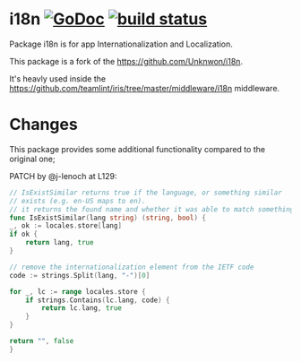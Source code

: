 i18n [![GoDoc](https://godoc.org/github.com/iris-contrib/i18n?status.svg)](https://godoc.org/github.com/iris-contrib/i18n)
[![build status](https://img.shields.io/travis/iris-contrib/i18n/master.svg?style=flat-square)](https://travis-ci.org/iris-contrib/i18n)
====

Package i18n is for app Internationalization and Localization.

This package is a fork of the https://github.com/Unknwon/i18n.

It's heavly used inside the https://github.com/teamlint/iris/tree/master/middleware/i18n middleware.

# Changes

This package provides some additional functionality compared to the original one;

PATCH by @j-lenoch at L129:

```go
// IsExistSimilar returns true if the language, or something similar
// exists (e.g. en-US maps to en).
// it returns the found name and whether it was able to match something.
func IsExistSimilar(lang string) (string, bool) {
_, ok := locales.store[lang]
if ok {
    return lang, true
}

// remove the internationalization element from the IETF code
code := strings.Split(lang, "-")[0]

for _, lc := range locales.store {
    if strings.Contains(lc.lang, code) {
        return lc.lang, true
    }
}

return "", false
}
```
